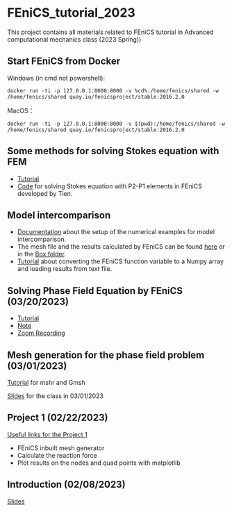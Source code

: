 
# FEniCS_tutorial_2023
This project contains all materials related to FEniCS tutorial in Advanced computational mechanics class (2023 Spring))
## Start FEniCS from Docker
Windows (in cmd not powershell):

    docker run -ti -p 127.0.0.1:8000:8000 -v %cd%:/home/fenics/shared -w /home/fenics/shared quay.io/fenicsproject/stable:2016.2.0

MacOS：

    docker run -ti -p 127.0.0.1:8000:8000 -v $(pwd):/home/fenics/shared -w /home/fenics/shared quay.io/fenicsproject/stable:2016.2.0

## Some methods for solving Stokes equation with FEM

- [Tutorial](https://github.com/YuxiangGao0321/FEniCS_tutorial_2023/blob/main/Tutorial/StokesFEM.md)
- [Code](https://github.com/YuxiangGao0321/FEniCS_tutorial_2023/blob/main/Codes/TH_Tien.py) for solving Stokes equation with P2-P1 elements in FEniCS developed by Tien.

## Model intercomparison
- [Documentation](https://github.com/YuxiangGao0321/FEniCS_tutorial_2023/blob/main/Tutorial/intercomparison.md) about the setup of the numerical examples for model intercomparison.
- The mesh file and the results calculated by FEniCS can be found [here](https://github.com/YuxiangGao0321/FEniCS_tutorial_2023/tree/main/Model_intercomparison) or in the [Box folder](https://vanderbilt.box.com/s/49fi1gds7ol0o1lmietbshvfffo32q6c).
- [Tutorial](https://github.com/YuxiangGao0321/FEniCS_tutorial_2023/blob/main/Tutorial/FEniCS2Numpy.md) about converting the FEniCS function variable to a Numpy array and loading results from text file.

## Solving Phase Field Equation by FEniCS (03/20/2023)

- [Tutorial](https://github.com/YuxiangGao0321/FEniCS_tutorial_2023/blob/main/Tutorial/PhaseFieldDamage_FEniCS.md)
- [Note](https://github.com/YuxiangGao0321/FEniCS_tutorial_2023/blob/main/figs/Note_03202023.jpg?raw=true)
- [Zoom Recording](https://vanderbilt.zoom.us/rec/share/P6Z4lniGENnVe13MfrxiL13Tzgy6ykm3gYDY1WRBz5IJZppgP705C3BRH7vke0P-.mJmepQ_5fFidVP1B)

## Mesh generation for the phase field problem (03/01/2023)
[Tutorial](https://github.com/YuxiangGao0321/FEniCS_tutorial_2023/blob/main/Tutorial/MeshforCrack.md) for mshr and Gmsh

[Slides](https://github.com/YuxiangGao0321/FEniCS_tutorial_2023/blob/main/Slides/Slides_03012023.pdf) for the class in 03/01/2023
## Project 1 (02/22/2023)
[Useful links for the Project 1](https://github.com/YuxiangGao0321/FEniCS_tutorial_2023/blob/main/Tutorial/UsefulLink_Project1.md)

- FEniCS inbuilt mesh generator
- Calculate the reaction force
- Plot results on the nodes and quad points with matplotlib
## Introduction (02/08/2023)
[Slides](https://github.com/YuxiangGao0321/FEniCS_tutorial_2023/blob/main/Slides/Mesh%20generation%20and%20coding%20in%20FEniCS.pdf)
